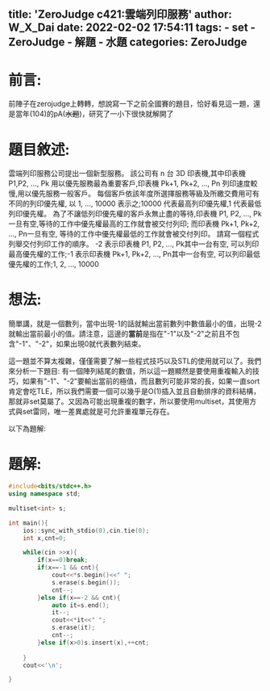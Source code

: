 title: 'ZeroJudge c421:雲端列印服務'
author: W_X_Dai
date: 2022-02-02 17:54:11
tags: 
	- set
	- ZeroJudge
	- 解題
	- 水題
categories: ZeroJudge
---
# 前言:
前陣子在zerojudge上轉轉，想說寫一下之前全國賽的題目，恰好看見這一題，還是當年(104)的pA(~~水題~~)，研究了一小下很快就解開了
<!--more-->

# 題目敘述:
雲端列印服務公司提出一個新型服務。
該公司有 n 台 3D 印表機,其中印表機 P1,P2, ..., Pk 用以優先服務最為重要客戶,印表機 Pk+1, Pk+2, ..., Pn 列印速度較慢,用以優先服務一般客戶。
每個客戶依該年度所選擇服務等級及所繳交費用可有不同的列印優先權, 以 1, ..., 10000 表示之;10000 代表最高列印優先權,1 代表最低列印優先權。
為了不讓低列印優先權的客戶永無止盡的等待,印表機 P1, P2, ..., Pk 一旦有空,等待的工作中優先權最高的工作就會被交付列印;
而印表機 Pk+1, Pk+2, ..., Pn一旦有空, 等待的工作中優先權最低的工作就會被交付列印。
請寫一個程式列舉交付列印工作的順序。
-2 表示印表機 P1, P2, ..., Pk其中一台有空, 可以列印最高優先權的工作;-1 表示印表機 Pk+1, Pk+2, ..., Pn其中一台有空, 可以列印最低優先權的工作;1, 2, ..., 10000
# 想法:
簡單講，就是一個數列，當中出現-1的話就輸出當前數列中數值最小的值，出現-2就輸出當前最小的值。請注意，這邊的**當前**是指在"-1"以及"-2"之前且不包含"-1"、"-2"，如果出現0就代表數列結束。

這一題並不算太複雜，僅僅需要了解一些程式技巧以及STL的使用就可以了。我們來分析一下題目:
有一個陣列結尾的數值，所以這一題顯然是要使用重複輸入的技巧，如果有"-1"、"-2"要輸出當前的極值，而且數列可能非常的長，如果一直sort肯定會吃TLE，所以我們需要一個可以幾乎是O(1)插入並且自動排序的資料結構，那就非set莫屬了。又因為可能出現重複的數字，所以要使用multiset，其使用方式與set雷同，唯一差異處就是可允許重複單元存在。

以下為題解:
# 題解:
``` cpp
#include<bits/stdc++.h>
using namespace std;

multiset<int> s;

int main(){
    ios::sync_with_stdio(0),cin.tie(0);
    int x,cnt=0;

    while(cin >>x){
        if(x==0)break;
        if(x==-1 && cnt){
            cout<<*s.begin()<<" ";
            s.erase(s.begin());
            cnt--;  
        }else if(x==-2 && cnt){
            auto it=s.end();
            it--;
            cout<<*it<<" ";
            s.erase(it);
            cnt--;
        }else if(x>0)s.insert(x),++cnt;
        
    }
    cout<<'\n';

}

```